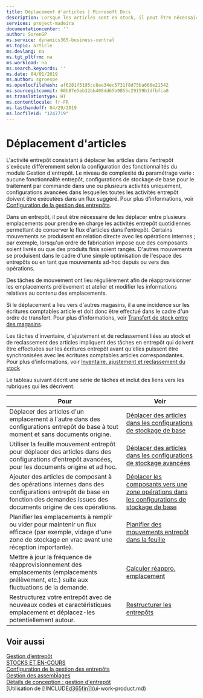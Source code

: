 ```yaml
---
title: Déplacement d'articles | Microsoft Docs
description: Lorsque les articles sont en stock, il peut être nécessaire de les déplacer entre plusieurs emplacements pour prendre en charge les activités entrepôt quotidiennes permettant de conserver le flux d'articles dans l'entrepôt. Certains mouvements se produisent en relation directe avec les opérations internes ; par exemple, lorsqu'un ordre de fabrication impose que des composants soient livrés ou que des produits finis soient rangés. D'autres mouvements se produisent dans le cadre d'une simple optimisation de l'espace des entrepôts ou en tant que mouvements ad-hoc depuis ou vers des opérations.
services: project-madeira
documentationcenter: ''
author: SorenGP
ms.service: dynamics365-business-central
ms.topic: article
ms.devlang: na
ms.tgt_pltfrm: na
ms.workload: na
ms.search.keywords: ''
ms.date: 04/01/2019
ms.author: sgroespe
ms.openlocfilehash: af6281f5195cc8ee34ec5731f8d75ba660e21542
ms.sourcegitcommit: 60b87e5eb32bb408dd65b9855c29159b1dfbfca8
ms.translationtype: HT
ms.contentlocale: fr-FR
ms.lasthandoff: 04/29/2019
ms.locfileid: "1247719"
---
```

# <a name="moving-items"></a>Déplacement d'articles
L'activité entrepôt consistant à déplacer les articles dans l'entrepôt s'exécute différemment selon la configuration des fonctionnalités du module Gestion d'entrepôt. Le niveau de complexité du paramétrage varie : aucune fonctionnalité entrepôt, configurations de stockage de base pour le traitement par commande dans une ou plusieurs activités uniquement, configurations avancées dans lesquelles toutes les activités entrepôt doivent être exécutées dans un flux suggéré. Pour plus d'informations, voir [Configuration de la gestion des entrepôts](warehouse-setup-warehouse.md).

Dans un entrepôt, il peut être nécessaire de les déplacer entre plusieurs emplacements pour prendre en charge les activités entrepôt quotidiennes permettant de conserver le flux d'articles dans l'entrepôt. Certains mouvements se produisent en relation directe avec les opérations internes ; par exemple, lorsqu'un ordre de fabrication impose que des composants soient livrés ou que des produits finis soient rangés. D'autres mouvements se produisent dans le cadre d'une simple optimisation de l'espace des entrepôts ou en tant que mouvements ad-hoc depuis ou vers des opérations.

Des tâches de mouvement ont lieu régulièrement afin de réapprovisionner les emplacements prélèvement et atelier et modifier les informations relatives au contenu des emplacements.

Si le déplacement a lieu vers d'autres magasins, il a une incidence sur les écritures comptables article et doit donc être effectué dans le cadre d'un ordre de transfert. Pour plus d'informations, voir [Transfert de stock entre des magasins](inventory-how-transfer-between-locations.md).  

Les tâches d'inventaire, d'ajustement et de reclassement liées au stock et de reclassement des articles impliquent des tâches en entrepôt qui doivent être effectuées sur les écritures entrepôt avant qu'elles puissent être synchronisées avec les écritures comptables articles correspondantes. Pour plus d'informations, voir [Inventaire, ajustement et reclassement du stock](inventory-how-count-adjust-reclassify.md)  

 Le tableau suivant décrit une série de tâches et inclut des liens vers les rubriques qui les décrivent.   

|**Pour**|**Voir**|  
|------------|-------------|  
|Déplacer des articles d'un emplacement à l'autre dans des configurations entrepôt de base à tout moment et sans documents origine.|[Déplacer des articles dans les configurations de stockage de base](warehouse-how-to-move-items-ad-hoc-in-basic-warehousing.md)|
|Utiliser la feuille mouvement entrepôt pour déplacer des articles dans des configurations d'entrepôt avancées, pour les documents origine et ad hoc.|[Déplacer des articles dans les configurations de stockage avancées](warehouse-how-to-move-items-in-advanced-warehousing.md)|  
|Ajouter des articles de composant à des opérations internes dans des configurations entrepôt de base en fonction des demandes issues des documents origine de ces opérations.|[Déplacer les composants vers une zone opérations dans les configurations de stockage de base](warehouse-how-to-move-components-to-an-operation-area-in-basic-warehousing.md)|
|Planifier les emplacements à remplir ou vider pour maintenir un flux efficace (par exemple, vidage d'une zone de stockage en vrac avant une réception importante).|[Planifier des mouvements entrepôt dans la feuille](warehouse-how-to-plan-warehouse-movements-in-worksheets.md)|
|Mettre à jour la fréquence de réapprovisionnement des emplacements (emplacements prélèvement, etc.) suite aux fluctuations de la demande.|[Calculer réappro. emplacement](warehouse-how-to-calculate-bin-replenishment.md)|
|Restructurez votre entrepôt avec de nouveaux codes et caractéristiques emplacement et déplacez-les potentiellement autour.|[Restructurer les entrepôts](warehouse-how-to-restructure-warehouses.md)|  

## <a name="see-also"></a>Voir aussi  
[Gestion d’entrepôt](warehouse-manage-warehouse.md)  
[STOCKS ET EN-COURS](inventory-manage-inventory.md)  
[Configuration de la gestion des entrepôts](warehouse-setup-warehouse.md)     
[Gestion des assemblages](assembly-assemble-items.md)    
[Détails de conception : gestion d'entrepôt](design-details-warehouse-management.md)  
[Utilisation de [!INCLUDE[d365fin](includes/d365fin_md.md)]](ui-work-product.md)
